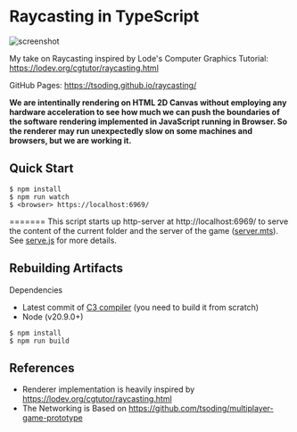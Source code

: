 # Raycasting in TypeScript

![screenshot](./screenshot.png)

My take on Raycasting inspired by Lode's Computer Graphics Tutorial: https://lodev.org/cgtutor/raycasting.html

GitHub Pages: https://tsoding.github.io/raycasting/

**We are intentinally rendering on HTML 2D Canvas without employing
any hardware acceleration to see how much we can push the boundaries
of the software rendering implemented in JavaScript running in
Browser. So the renderer may run unexpectedly slow on some machines
and browsers, but we are working it.**

## Quick Start

```console
$ npm install
$ npm run watch
$ <browser> https://localhost:6969/
```

=======
This script starts up http-server at http://localhost:6969/ to serve the content of the current folder and the server of the game ([server.mts](./server.mts)). See [serve.js](./serve.js) for more details.

## Rebuilding Artifacts

Dependencies
- Latest commit of [C3 compiler](https://github.com/c3lang/c3c) (you need to build it from scratch)
- Node (v20.9.0+)

```console
$ npm install
$ npm run build
```

## References

- Renderer implementation is heavily inspired by https://lodev.org/cgtutor/raycasting.html
- The Networking is Based on https://github.com/tsoding/multiplayer-game-prototype
